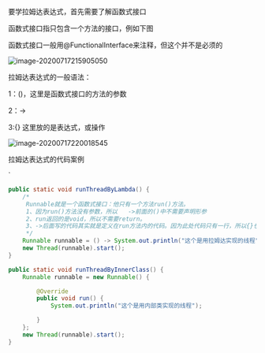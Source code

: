 要学拉姆达表达式，首先需要了解函数式接口

函数式接口指只包含一个方法的接口，例如下图

函数式接口一般用@FunctionalInterface来注释，但这个并不是必须的

![image-20200717215905050](C:\Users\yueshisheng\AppData\Roaming\Typora\typora-user-images\image-20200717215905050.png)

拉姆达表达式的一般语法：

1：()，这里是函数式接口的方法的参数

2：->

3:{} 这里放的是表达式，或操作

![image-20200717220018545](C:\Users\yueshisheng\AppData\Roaming\Typora\typora-user-images\image-20200717220018545.png)

拉姆达表达式的代码案例

`

```java
public static void runThreadByLambda() {
	/*
	 Runnable就是一个函数式接口：他只有一个方法run()方法。
	 1、因为run()方法没有参数，所以   ->前面的()中不需要声明形参
	 2、run返回的是void，所以不需要return。
	 3、->后面写的代码其实就是定义在run方法内的代码。因为此处代码只有一行，所以{}也可以省略。如果此处多与一行，则无法省略。
	 */
	Runnable runnable = () -> System.out.println("这个是用拉姆达实现的线程");
	new Thread(runnable).start();
}

public static void runThreadByInnerClass() {
	Runnable runnable = new Runnable() {

		@Override
		public void run() {
			System.out.println("这个是用内部类实现的线程");

		}
	};
	new Thread(runnable).start();
}
```


